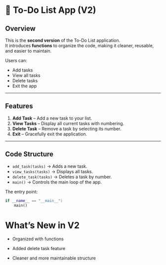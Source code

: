 # 📝 To-Do List App (V2)

## Overview
This is the **second version** of the To-Do List application.  
It introduces **functions** to organize the code, making it cleaner, reusable, and easier to maintain.  

Users can:
- Add tasks   
- View all tasks   
- Delete tasks   
- Exit the app   

---

## Features
1. **Add Task** – Add a new task to your list.  
2. **View Tasks** – Display all current tasks with numbering.  
3. **Delete Task** – Remove a task by selecting its number.  
4. **Exit** – Gracefully exit the application.  

---

## Code Structure
- `add_task(tasks)` → Adds a new task.  
- `view_tasks(tasks)` → Displays all tasks.  
- `delete_task(tasks)` → Deletes a task by number.  
- `main()` → Controls the main loop of the app.  

The entry point:
```python
if __name__ == "__main__":
    main()
```

# What’s New in V2

- Organized with functions

- Added delete task feature

- Cleaner and more maintainable structure


